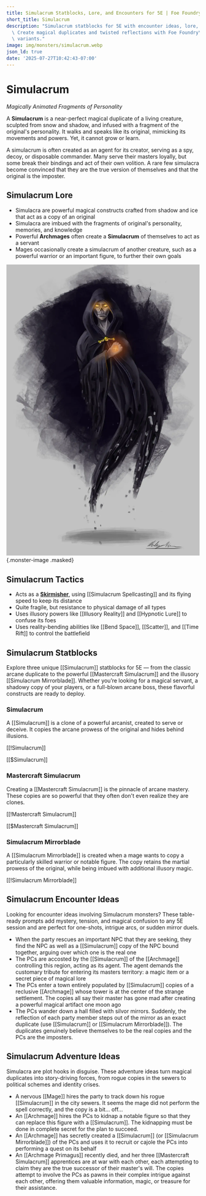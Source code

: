 ```yaml
---
title: Simulacrum Statblocks, Lore, and Encounters for 5E | Foe Foundry
short_title: Simulacrum
description: "Simulacrum statblocks for 5E with encounter ideas, lore, and tactics.\
  \ Create magical duplicates and twisted reflections with Foe Foundry\u2019s flavorful\
  \ variants."
image: img/monsters/simulacrum.webp
json_ld: true
date: '2025-07-27T10:42:43-07:00'
---
```

# Simulacrum

*Magically Animated Fragments of Personality*

A **Simulacrum** is a near-perfect magical duplicate of a living creature, sculpted from snow and shadow, and infused with a fragment of the original's personality. It walks and speaks like its original, mimicking its movements and powers. Yet, it cannot grow or learn.  

A simulacrum is often created as an agent for its creator, serving as a spy, decoy, or disposable commander. Many serve their masters loyally, but some break their bindings and act of their own volition. A rare few simulacra become convinced that they are the true version of themselves and that the original is the imposter.

## Simulacrum Lore

- Simulacra are powerful magical constructs crafted from shadow and ice that act as a copy of an original
- Simulacra are imbued with the fragments of original's personality, memories, and knowledge
- Powerful **Archmages** often create a **Simulacrum** of themselves to act as a servant
- Mages occasionally create a simulacrum of another creature, such as a powerful warrior or an important figure, to further their own goals

![A magical duplicate cloaked in ice and illusion, the Simulacrum mirrors its creator’s power but lacks a soul — a haunting arcane construct for 5E.](../img/monsters/simulacrum.webp){.monster-image .masked}

## Simulacrum Tactics

- Acts as a [**Skirmisher**](../topics/monster_roles.md#skirmisher), using [[Simulacrum Spellcasting]] and its flying speed to keep its distance
- Quite fragile, but resistance to physical damage of all types
- Uses illusory powers like [[Illusory Reality]] and [[Hypnotic Lure]] to confuse its foes
- Uses reality-bending abilities like [[Bend Space]], [[Scatter]], and [[Time Rift]] to control the battlefield

## Simulacrum Statblocks

Explore three unique [[Simulacrum]] statblocks for 5E — from the classic arcane duplicate to the powerful [[Mastercraft Simulacrum]] and the illusory [[Simulacrum Mirrorblade]]. Whether you’re looking for a magical servant, a shadowy copy of your players, or a full-blown arcane boss, these flavorful constructs are ready to deploy.

### Simulacrum

A [[Simulacrum]] is a clone of a powerful arcanist, created to serve or deceive. It copies the arcane prowess of the original and hides behind illusions.

[[!Simulacrum]]

[[$Simulacrum]]

### Mastercraft Simulacrum

Creating a [[Mastercraft Simulacrum]] is the pinnacle of arcane mastery. These copies are so powerful that they often don't even realize they are clones.

[[!Mastercraft Simulacrum]]

[[$Mastercraft Simulacrum]]

### Simulacrum Mirrorblade

A [[Simulacrum Mirrorblade]] is created when a mage wants to copy a particularly skilled warrior or notable figure. The copy retains the martial prowess of the original, while being imbued with additional illusory magic.

[[!Simulacrum Mirrorblade]]

## Simulacrum Encounter Ideas

Looking for encounter ideas involving Simulacrum monsters? These table-ready prompts add mystery, tension, and magical confusion to any 5E session and are perfect for one-shots, intrigue arcs, or sudden mirror duels.

- When the party rescues an important NPC that they are seeking, they find the NPC as well as a [[Simulacrum]] copy of the NPC bound together, arguing over which one is the real one
- The PCs are accosted by the [[Simulacrum]] of the [[Archmage]] controlling this region, acting as its agent. The agent demands the customary tribute for entering its masters territory: a magic item or a secret piece of magical lore
- The PCs enter a town entirely populated by [[Simulacrum]] copies of a reclusive [[Archmage]] whose tower is at the center of the strange settlement. The copies all say their master has gone mad after creating a powerful magical artifact one moon ago
- The PCs wander down a hall filled with silvor mirrors. Suddenly, the reflection of each party member steps out of the mirror as an exact duplicate (use [[Simulacrum]] or [[Simulacrum Mirrorblade]]). The duplicates genuinely believe themselves to be the real copies and the PCs are the imposters.


## Simulacrum Adventure Ideas

Simulacra are plot hooks in disguise. These adventure ideas turn magical duplicates into story-driving forces, from rogue copies in the sewers to political schemes and identity crises.

- A nervous [[Mage]] hires the party to track down his rogue [[Simulacrum]] in the city sewers. It seems the mage did not perform the spell correctly, and the copy is a bit... off...
- An [[Archmage]] hires the PCs to kidnap a notable figure so that they can replace this figure with a [[Simulacrum]]. The kidnapping must be done in complete secret for the plan to succeed.
- An [[Archmage]] has secretly created a [[Simulacrum]] (or [[Simulacrum Mirrorblade]]) of the PCs and uses it to recruit or cajole the PCs into performing a quest on its behalf
- An [[Archmage Primagus]] recently died, and her three [[Mastercraft Simulacrum]] apprentices are at war with each other, each attempting to claim they are the true successor of their master's will. The copies attempt to involve the PCs as pawns in their complex intrigue against each other, offering them valuable information, magic, or treasure for their assistance.